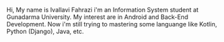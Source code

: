 Hi, My name is Ivallavi Fahrazi i'm an Information System student at Gunadarma University.
My interest are in Android and Back-End Development.
Now i'm still trying to mastering some languange like Kotlin, Python (Django), Java, etc.

<!---
Logi7ecH/Logi7ecH is a ✨ special ✨ repository because its `README.md` (this file) appears on your GitHub profile.
You can click the Preview link to take a look at your changes.
--->
